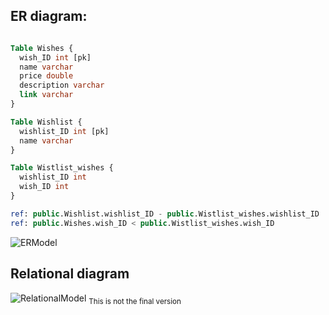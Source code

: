 <h2>ER diagram:</h2>

```SQL

Table Wishes {
  wish_ID int [pk]
  name varchar
  price double
  description varchar
  link varchar
}

Table Wishlist {
  wishlist_ID int [pk]
  name varchar
}

Table Wistlist_wishes {
  wishlist_ID int
  wish_ID int
}

ref: public.Wishlist.wishlist_ID - public.Wistlist_wishes.wishlist_ID
ref: public.Wishes.wish_ID < public.Wistlist_wishes.wish_ID

```
![ERModel](https://scontent.xx.fbcdn.net/v/t1.15752-9/337329482_1750843222036273_3032261618498114028_n.png?stp=dst-png_s960x960&_nc_cat=103&ccb=1-7&_nc_sid=aee45a&_nc_ohc=hHRNN1yej0oAX_e1nwo&_nc_ad=z-m&_nc_cid=0&_nc_ht=scontent.xx&oh=03_AdTN0MwL5rFZQIt92JFjQ1JOjMidGLpfSifSYJa5dLsjxg&oe=644A9123)


<h2>Relational diagram</h2>

![RelationalModel](https://scontent-cph2-1.xx.fbcdn.net/v/t1.15752-9/338839046_168258556110125_2824207743627128412_n.png?_nc_cat=106&ccb=1-7&_nc_sid=ae9488&_nc_ohc=T3Mp9P9g578AX9XrQd6&_nc_ht=scontent-cph2-1.xx&oh=03_AdRSTIG5M5GWMqyLwvxA2hbN9C5NbFNe7sZjHn9JnM8wWw&oe=644A9DC4)
<sub>This is not the final version</sub>
